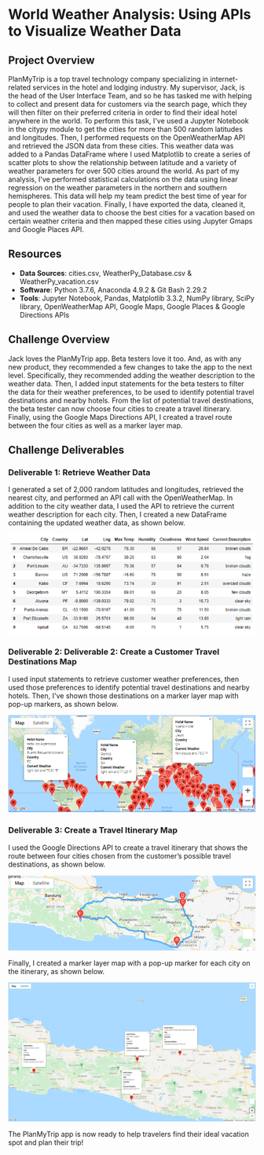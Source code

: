 # World Weather Analysis: Using APIs to Visualize Weather Data

## Project Overview
PlanMyTrip is a top travel technology company specializing in internet-related services in the hotel and lodging industry. My supervisor, Jack, is the head of the User Interface Team, and so he has tasked me with helping to collect and present data for customers via the search page, which they will then filter on their preferred criteria in order to find their ideal hotel anywhere in the world. To perform this task, I've used a Jupyter Notebook in the citypy module to get the cities for more than 500 random latitudes and longitudes. Then, I performed requests on the OpenWeatherMap API and retrieved the JSON data from these cities. This weather data was added to a Pandas DataFrame where I used Matplotlib to create a series of scatter plots to show the relationship between latitude and a variety of weather parameters for over 500 cities around the world. As part of my analysis, I've performed statistical calculations on the data using linear regression on the weather parameters in the northern and southern hemispheres. This data will help my team predict the best time of year for people to plan their vacation. Finally, I have exported the data, cleaned it, and used the weather data to choose the best cities for a vacation based on certain weather criteria and then mapped these cities using Jupyter Gmaps and Google Places API.

## Resources
- **Data Sources**: cities.csv, WeatherPy_Database.csv & WeatherPy_vacation.csv
- **Software**: Python 3.7.6, Anaconda 4.9.2 & Git Bash 2.29.2
- **Tools**: Jupyter Notebook, Pandas, Matplotlib 3.3.2, NumPy library, SciPy library, OpenWeatherMap API, Google Maps, Google Places & Google Directions APIs 

## Challenge Overview
Jack loves the PlanMyTrip app. Beta testers love it too. And, as with any new product, they recommended a few changes to take the app to the next level. Specifically, they recommended adding the weather description to the weather data. Then, I added input statements for the beta testers to filter the data for their weather preferences, to be used to identify potential travel destinations and nearby hotels. From the list of potential travel destinations, the beta tester can now choose four cities to create a travel itinerary. Finally, using the Google Maps Directions API, I created a travel route between the four cities as well as a marker layer map.

## Challenge Deliverables

### Deliverable 1: Retrieve Weather Data
I generated a set of 2,000 random latitudes and longitudes, retrieved the nearest city, and performed an API call with the OpenWeatherMap. In addition to the city weather data, I used the API to retrieve the current weather description for each city. Then, I created a new DataFrame containing the updated weather data, as shown below.

<img src="Weather_Database/Weather_DataFrame.PNG">

### Deliverable 2: Deliverable 2: Create a Customer Travel Destinations Map
I used input statements to retrieve customer weather preferences, then used those preferences to identify potential travel destinations and nearby hotels. Then, I've shown those destinations on a marker layer map with pop-up markers, as shown below.

<img src="Vacation_Search/WeatherPy_vacation_map.PNG">

### Deliverable 3: Create a Travel Itinerary Map
I used the Google Directions API to create a travel itinerary that shows the route between four cities chosen from the customer’s possible travel destinations, as shown below.

<img src="Vacation_Itinerary/WeatherPy_travel_map.PNG">

Finally, I created a marker layer map with a pop-up marker for each city on the itinerary, as shown below.

<img src="Vacation_Itinerary/WeatherPy_travel_map_markers.PNG">

The PlanMyTrip app is now ready to help travelers find their ideal vacation spot and plan their trip!
